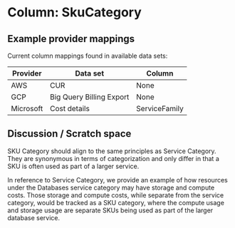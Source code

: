 # Column: SkuCategory

## Example provider mappings

Current column mappings found in available data sets:

| Provider  | Data set                 | Column        |
| --------- | ------------------------ | ------------- |
| AWS       | CUR                      | None          |
| GCP       | Big Query Billing Export | None          |
| Microsoft | Cost details             | ServiceFamily |

## Discussion / Scratch space

SKU Category should align to the same principles as Service Category. They are synonymous in terms of categorization and only differ in that a SKU is often used as part of a larger service.

In reference to Service Category, we provide an example of how resources under the Databases service category may have storage and compute costs. Those storage and compute costs, while separate from the service category, would be tracked as a SKU category, where the compute usage and storage usage are separate SKUs being used as part of the larger database service.
